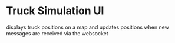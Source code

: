 # Truck Simulation UI

displays truck positions on a map and updates positions when new 
messages are received via the websocket
